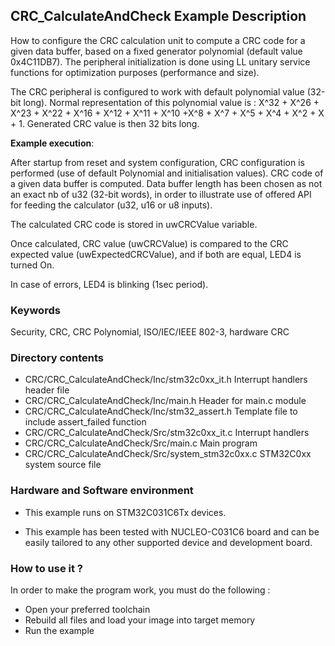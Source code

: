## <b>CRC_CalculateAndCheck Example Description</b>

How to configure the CRC calculation unit to compute a CRC code for a given data
buffer, based on a fixed generator polynomial (default value 0x4C11DB7). The
peripheral initialization is done using LL unitary service functions for optimization purposes (performance and size).

The CRC peripheral is configured to work with default polynomial value (32-bit long).
Normal representation of this polynomial value is :
 X^32 + X^26 + X^23 + X^22 + X^16 + X^12 + X^11 + X^10 +X^8 + X^7 + X^5 + X^4 + X^2 + X + 1.
Generated CRC value is then 32 bits long.

**Example execution**:

After startup from reset and system configuration, CRC configuration is performed (use of default Polynomial and initialisation values).
CRC code of a given data buffer is computed.
Data buffer length has been chosen as not an exact nb of u32 (32-bit words), in order to illustrate
use of offered API for feeding the calculator (u32, u16 or u8 inputs).

The calculated CRC code is stored in uwCRCValue variable.

Once calculated, CRC value (uwCRCValue) is compared to the CRC expected value (uwExpectedCRCValue),
and if both are equal, LED4 is turned On.

In case of errors, LED4 is blinking (1sec period).


### <b>Keywords</b>

Security, CRC, CRC Polynomial, ISO/IEC/IEEE 802-3, hardware CRC

### <b>Directory contents</b>

  - CRC/CRC_CalculateAndCheck/Inc/stm32c0xx_it.h          Interrupt handlers header file
  - CRC/CRC_CalculateAndCheck/Inc/main.h                  Header for main.c module
  - CRC/CRC_CalculateAndCheck/Inc/stm32_assert.h          Template file to include assert_failed function
  - CRC/CRC_CalculateAndCheck/Src/stm32c0xx_it.c          Interrupt handlers
  - CRC/CRC_CalculateAndCheck/Src/main.c                  Main program
  - CRC/CRC_CalculateAndCheck/Src/system_stm32c0xx.c      STM32C0xx system source file

### <b>Hardware and Software environment</b>

  - This example runs on STM32C031C6Tx devices.

  - This example has been tested with NUCLEO-C031C6 board and can be
    easily tailored to any other supported device and development board.

### <b>How to use it ?</b>

In order to make the program work, you must do the following :

 - Open your preferred toolchain
 - Rebuild all files and load your image into target memory
 - Run the example

